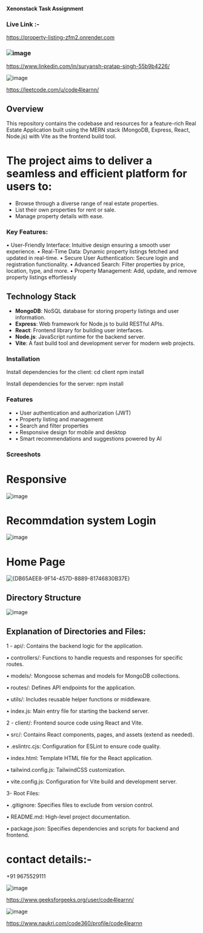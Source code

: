 
#### Xenonstack Task Assignment

### Live Link :-
https://property-listing-zfm2.onrender.com

### ![image](https://github.com/user-attachments/assets/a6b4085b-95aa-47d0-bd31-989e1a69dcca) 

https://www.linkedin.com/in/suryansh-pratap-singh-55b9b4226/

![image](https://github.com/user-attachments/assets/b0bf0f07-60aa-43cb-841a-277659645d42)

https://leetcode.com/u/code4learnn/

## Overview
This repository contains the codebase and resources for a feature-rich Real Estate Application built using the MERN stack (MongoDB, Express, React, Node.js) with Vite as the frontend build tool.

# The project aims to deliver a seamless and efficient platform for users to:

- Browse through a diverse range of real estate properties.
- List their own properties for rent or sale.
- Manage property details with ease.
### Key Features:

• User-Friendly Interface: Intuitive design ensuring a smooth user experience.
• Real-Time Data: Dynamic property listings fetched and updated in real-time.
• Secure User Authentication: Secure login and registration functionality.
• Advanced Search: Filter properties by price, location, type, and more.
• Property Management: Add, update, and remove property listings effortlessly

## Technology Stack
- **MongoDB**: NoSQL database for storing property listings and user information.
- **Express**: Web framework for Node.js to build RESTful APIs.
- **React**: Frontend library for building user interfaces.
- **Node.js**: JavaScript runtime for the backend server.
- **Vite**: A fast build tool and development server for modern web projects.

### Installation
Install dependencies for the client:
cd client
npm install

Install dependencies for the server:
npm install

### Features
- • User authentication and authorization (JWT) <br/>
- • Property listing and management <br/>
- • Search and filter properties <br/>
- • Responsive design for mobile and desktop <br/>
- • Smart recommendations and suggestions powered by AI <br/>

### Screeshots
# Responsive

![image](https://github.com/user-attachments/assets/6d3039f2-a0c6-46ba-9e3e-084191ca9997)

# Recommdation system Login

![image](https://github.com/user-attachments/assets/84ab6c42-094a-4fb8-9986-9dccfda8a85b)


# Home Page

![{DB65AEE8-9F14-457D-8889-81746830B37E}](https://github.com/user-attachments/assets/f515bccb-d121-4358-b3b9-9830f54c565e)

## Directory Structure 

![image](https://github.com/user-attachments/assets/4ccd1c5a-8856-4c0e-bf79-560779535fb3)


## Explanation of Directories and Files:

1 - api/: Contains the backend logic for the application.


  • controllers/: Functions to handle requests and responses for specific routes.

  • models/: Mongoose schemas and models for MongoDB collections.

  • routes/: Defines API endpoints for the application.

  • utils/: Includes reusable helper functions or middleware.

  • index.js: Main entry file for starting the backend server.

2 - client/: Frontend source code using React and Vite.


  • src/: Contains React components, pages, and assets (extend as needed).

  • .eslintrc.cjs: Configuration for ESLint to ensure code quality.

  • index.html: Template HTML file for the React application.

  • tailwind.config.js: TailwindCSS customization.

  • vite.config.js: Configuration for Vite build and development server.

3- Root Files:

  • .gitignore: Specifies files to exclude from version control.

  • README.md: High-level project documentation.

  • package.json: Specifies dependencies and scripts for backend and frontend.


# contact details:-
+91 9675529111

![image](https://github.com/user-attachments/assets/2eca0241-51cc-430f-ad99-2ee4992044dd)

https://www.geeksforgeeks.org/user/code4learnn/

![image](https://github.com/user-attachments/assets/67d167aa-ed7d-4927-bdc6-7242f7ee3cfa)

https://www.naukri.com/code360/profile/code4learnn







